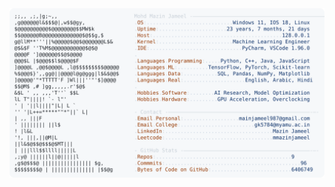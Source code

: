 <picture>
  <source srcset="https://raw.githubusercontent.com/mmazinjameel/mmazinjameel/main/dark_mode.svg?v=1750975808" media="(prefers-color-scheme: dark)">
  <img src="https://raw.githubusercontent.com/mmazinjameel/mmazinjameel/main/light_mode.svg?v=1750975808">
</picture>
